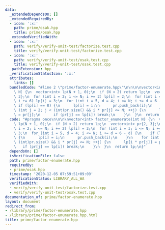 ```yaml
---
data:
  _extendedDependsOn: []
  _extendedRequiredBy:
  - icon: ':x:'
    path: prime/osak.hpp
    title: prime/osak.hpp
  _extendedVerifiedWith:
  - icon: ':x:'
    path: verify/verify-unit-test/factorize.test.cpp
    title: verify/verify-unit-test/factorize.test.cpp
  - icon: ':x:'
    path: verify/verify-unit-test/osak.test.cpp
    title: verify/verify-unit-test/osak.test.cpp
  _pathExtension: hpp
  _verificationStatusIcon: ':x:'
  attributes:
    links: []
  bundledCode: "#line 2 \"prime/factor-enumerate.hpp\"\n\n\n\nvector<int> factor_enumerate(int\
    \ N) {\n  vector<int> lp(N + 1, 0);\n  if (N < 2) return lp;\n  vector<int> pr{2,\
    \ 3};\n  for (int i = 2; i <= N; i += 2) lp[i] = 2;\n  for (int i = 3; i <= N;\
    \ i += 6) lp[i] = 3;\n  for (int i = 5, d = 4; i <= N; i += d = 6 - d) {\n   \
    \ if (lp[i] == 0) {\n      lp[i] = i;\n      pr.push_back(i);\n    }\n    for\
    \ (int j = 2; j < (int)pr.size() && i * pr[j] <= N; ++j) {\n      lp[i * pr[j]]\
    \ = pr[j];\n      if (pr[j] == lp[i]) break;\n    }\n  }\n  return lp;\n}\n"
  code: "#pragma once\n\n\n\nvector<int> factor_enumerate(int N) {\n  vector<int>\
    \ lp(N + 1, 0);\n  if (N < 2) return lp;\n  vector<int> pr{2, 3};\n  for (int\
    \ i = 2; i <= N; i += 2) lp[i] = 2;\n  for (int i = 3; i <= N; i += 6) lp[i] =\
    \ 3;\n  for (int i = 5, d = 4; i <= N; i += d = 6 - d) {\n    if (lp[i] == 0)\
    \ {\n      lp[i] = i;\n      pr.push_back(i);\n    }\n    for (int j = 2; j <\
    \ (int)pr.size() && i * pr[j] <= N; ++j) {\n      lp[i * pr[j]] = pr[j];\n   \
    \   if (pr[j] == lp[i]) break;\n    }\n  }\n  return lp;\n}"
  dependsOn: []
  isVerificationFile: false
  path: prime/factor-enumerate.hpp
  requiredBy:
  - prime/osak.hpp
  timestamp: '2020-12-05 07:59:51+09:00'
  verificationStatus: LIBRARY_ALL_WA
  verifiedWith:
  - verify/verify-unit-test/factorize.test.cpp
  - verify/verify-unit-test/osak.test.cpp
documentation_of: prime/factor-enumerate.hpp
layout: document
redirect_from:
- /library/prime/factor-enumerate.hpp
- /library/prime/factor-enumerate.hpp.html
title: prime/factor-enumerate.hpp
---
```

